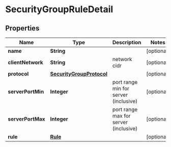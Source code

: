 
# SecurityGroupRuleDetail

## Properties
Name | Type | Description | Notes
------------ | ------------- | ------------- | -------------
**name** | **String** |  |  [optional]
**clientNetwork** | **String** | network cidr |  [optional]
**protocol** | [**SecurityGroupProtocol**](SecurityGroupProtocol.md) |  |  [optional]
**serverPortMin** | **Integer** | port range min for server (inclusive) |  [optional]
**serverPortMax** | **Integer** | port range max for server (inclusive) |  [optional]
**rule** | [**Rule**](Rule.md) |  |  [optional]



